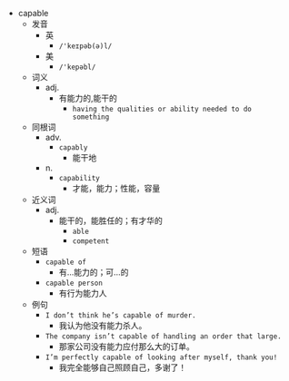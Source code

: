- capable
  - 发音
    - 英
      - `/'keɪpəb(ə)l/`
    - 美
      - `/'kepəbl/`
  - 词义
    - adj.
      - 有能力的,能干的
        - `having the qualities or ability needed to do something`
  - 同根词
    - adv.
      - `capably`
        - 能干地
    - n.
      - `capability`
        - 才能，能力；性能，容量
  - 近义词
    - adj.
      - 能干的，能胜任的；有才华的
        - `able`
        - `competent`
  - 短语
    - `capable of`
      - 有…能力的；可…的 
    - `capable person`
      - 有行为能力人 
  - 例句
    - `I don’t think he’s capable of murder.`
      - 我认为他没有能力杀人。
    - `The company isn’t capable of handling an order that large.`
      - 那家公司没有能力应付那么大的订单。
    - `I’m perfectly capable of looking after myself, thank you!`
      - 我完全能够自己照顾自己，多谢了！

